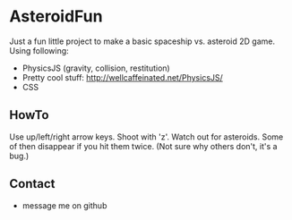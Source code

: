 # AsteroidFun
Just a fun little project to make a basic spaceship vs. asteroid 2D game.  Using following:
* PhysicsJS (gravity, collision, restitution)
 * Pretty cool stuff: http://wellcaffeinated.net/PhysicsJS/
* CSS

## HowTo
Use up/left/right arrow keys.  Shoot with 'z'.  Watch out for asteroids.  Some of then disappear if you hit them twice.  (Not sure why others don't, it's a bug.)

## Contact
* message me on github
